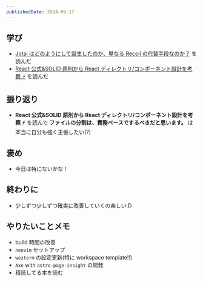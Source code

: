 ```yaml
---
publishedDate: 2024-09-17
---
```


## 学び

- [Jotai はどのようにして誕生したのか、単なる Recoil の代替手段なのか？](https://zenn.dev/dai_shi/articles/f770b771b75f73) を読んだ
- [React 公式&SOLID 原則から React ディレクトリ/コンポーネント設計を考察 ⚡](https://zenn.dev/x_point_1/articles/3f8c3e7e60ce9d) を読んだ

## 振り返り

- **React 公式&SOLID 原則から React ディレクトリ/コンポーネント設計を考察 ⚡** を読んで **ファイルの分割は、責務ベースでするべきだと思います。** は本当に自分も強く主張したい(?)

## 褒め

- 今日は特にないかな！

## 終わりに

- 少しずつ少しずつ確実に改善していくの楽しい:D

## やりたいことメモ

- build 時間の改善
- `neovim` セットアップ
- `wezterm` の設定更新(特に workspace template!!)
- `Axe` with `astro-page-insight` の開発
- 積読してる本を読む
